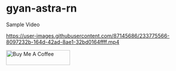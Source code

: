 # gyan-astra-rn


Sample Video

https://user-images.githubusercontent.com/87145686/233775566-8097232b-164d-42ad-8ae1-32bd0164ffff.mp4



<a href="https://www.buymeacoffee.com/khatribhavi" target="_blank"><img src="https://cdn.buymeacoffee.com/buttons/default-orange.png" alt="Buy Me A Coffee" height="41" width="174"></a>
